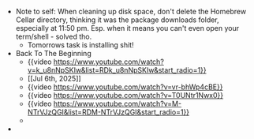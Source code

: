 - Note to self: When cleaning up disk space, don't delete the Homebrew Cellar directory, thinking it was the package downloads folder, especially at 11:50 pm.
  Esp. when it means you can't even open your term/shell - solved tho.
	- Tomorrows task is installing shit!
- Back To The Beginning
	- {{video https://www.youtube.com/watch?v=k_u8nNpSKIw&list=RDk_u8nNpSKIw&start_radio=1}}
	- [[Jul 6th, 2025]]
	- {{video https://www.youtube.com/watch?v=vr-bhWp4cBE}}
	- {{video https://www.youtube.com/watch?v=T0UNtr1Nwx0}}
	- {{video https://www.youtube.com/watch?v=M-NTrVJzQGI&list=RDM-NTrVJzQGI&start_radio=1}}
	-
-